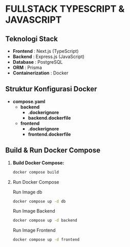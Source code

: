 # FULLSTACK TYPESCRIPT & JAVASCRIPT

## Teknologi Stack

- **Frontend**          : Next.js (TypeScript)
- **Backend**           : Express.js (JavaScript)
- **Database**          : PostgreSQL
- **ORM**               : Prisma
- **Containerization**  : Docker

## Struktur Konfigurasi Docker

- **compose.yaml**
  - **backend**
    - **.dockerignore**
    - **backend.dockerfile**
  - **frontend**
    - **.dockerignore**
    - **frontend.dockerfile**

## Build & Run Docker Compose

1. **Build Docker Compose:**

   ```bash
   docker compose build
   ```

2. Run Docker Compose

    Run Image db

    ```bash
    docker compose up -d db
    ```

    Run Image Backend

    ``` bash
    docker compose up -d backend
    ```

    Run Image Frontend

    ``` bash
    docker compose up -d frontend
    ```

